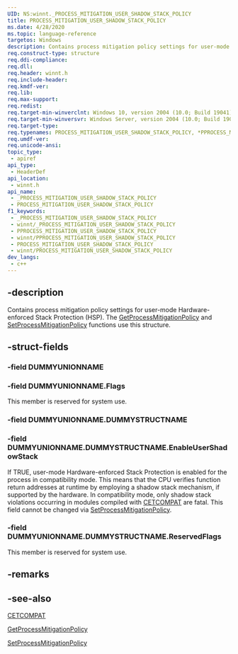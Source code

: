 ```yaml
---
UID: NS:winnt._PROCESS_MITIGATION_USER_SHADOW_STACK_POLICY
title: PROCESS_MITIGATION_USER_SHADOW_STACK_POLICY
ms.date: 4/28/2020
ms.topic: language-reference
targetos: Windows
description: Contains process mitigation policy settings for user-mode Hardware-enforced Stack Protection (HSP).
req.construct-type: structure
req.ddi-compliance: 
req.dll: 
req.header: winnt.h
req.include-header: 
req.kmdf-ver: 
req.lib: 
req.max-support: 
req.redist: 
req.target-min-winverclnt: Windows 10, version 2004 (10.0; Build 19041)
req.target-min-winversvr: Windows Server, version 2004 (10.0; Build 19041)
req.target-type: 
req.typenames: PROCESS_MITIGATION_USER_SHADOW_STACK_POLICY, *PPROCESS_MITIGATION_USER_SHADOW_STACK_POLICY
req.umdf-ver: 
req.unicode-ansi: 
topic_type:
 - apiref
api_type:
 - HeaderDef
api_location:
 - winnt.h
api_name:
 - _PROCESS_MITIGATION_USER_SHADOW_STACK_POLICY
 - PROCESS_MITIGATION_USER_SHADOW_STACK_POLICY
f1_keywords:
 - _PROCESS_MITIGATION_USER_SHADOW_STACK_POLICY
 - winnt/_PROCESS_MITIGATION_USER_SHADOW_STACK_POLICY
 - PPROCESS_MITIGATION_USER_SHADOW_STACK_POLICY
 - winnt/PPROCESS_MITIGATION_USER_SHADOW_STACK_POLICY
 - PROCESS_MITIGATION_USER_SHADOW_STACK_POLICY
 - winnt/PROCESS_MITIGATION_USER_SHADOW_STACK_POLICY
dev_langs:
 - c++
---
```


## -description

Contains process mitigation policy settings for user-mode Hardware-enforced Stack Protection (HSP). The [GetProcessMitigationPolicy](/windows/desktop/api/processthreadsapi/nf-processthreadsapi-getprocessmitigationpolicy) and [SetProcessMitigationPolicy](/windows/desktop/api/processthreadsapi/nf-processthreadsapi-setprocessmitigationpolicy) functions use this structure.

## -struct-fields

### -field DUMMYUNIONNAME

### -field DUMMYUNIONNAME.Flags

This member is reserved for system use.

### -field DUMMYUNIONNAME.DUMMYSTRUCTNAME

### -field DUMMYUNIONNAME.DUMMYSTRUCTNAME.EnableUserShadowStack

If TRUE, user-mode Hardware-enforced Stack Protection is enabled for the process in compatibility mode.
This means that the CPU verifies function return addresses at runtime by employing a shadow stack mechanism, if supported by the hardware.
In compatibility mode, only shadow stack violations occurring in modules compiled with [CETCOMPAT](/cpp/build/reference/cetcompat) are fatal.
This field cannot be changed via [SetProcessMitigationPolicy](/windows/desktop/api/processthreadsapi/nf-processthreadsapi-setprocessmitigationpolicy).

### -field DUMMYUNIONNAME.DUMMYSTRUCTNAME.ReservedFlags

This member is reserved for system use.

## -remarks

## -see-also

[CETCOMPAT](/cpp/build/reference/cetcompat)

[GetProcessMitigationPolicy](/windows/desktop/api/processthreadsapi/nf-processthreadsapi-getprocessmitigationpolicy)

[SetProcessMitigationPolicy](/windows/desktop/api/processthreadsapi/nf-processthreadsapi-setprocessmitigationpolicy)

